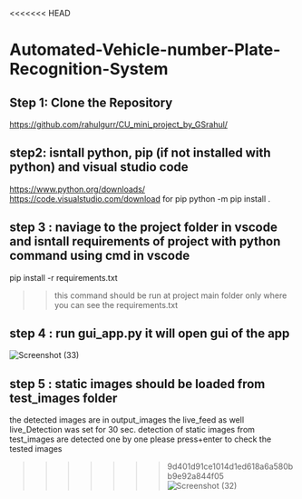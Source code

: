 <<<<<<< HEAD
# Automated-Vehicle-number-Plate-Recognition-System
## Step 1: Clone the Repository
 https://github.com/rahulgurr/CU_mini_project_by_GSrahul/
 ## step2: isntall python, pip (if not installed with python) and visual studio code
 https://www.python.org/downloads/
 https://code.visualstudio.com/download
 for pip python -m pip install .

 ## step 3 : naviage to the project folder in vscode and isntall requirements of project with python command using cmd in vscode
 pip install -r requirements.txt
>>this command should be run at project main folder only where you can see the requirements.txt
## step 4 : run gui_app.py it will open gui of the app 
![Screenshot (33)](https://github.com/user-attachments/assets/cb832464-2b4f-47c3-af85-0913ae9fae4d)
## step 5 : static images should be loaded from test_images folder
the detected images are in output_images the live_feed as well
live_Detection was set for 30 sec.
detection of static images from test_images are detected one by one please press+enter to check the tested images 
 
>>>>>>> 9d401d91ce1014d1ed618a6a580bb9e92a844f05
![Screenshot (32)](https://github.com/user-attachments/assets/a3aecc2b-5014-471a-922b-5e391cac090a)
